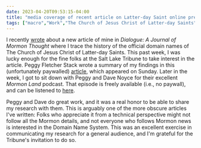 ```yaml
---
date: 2023-04-20T09:53:15-04:00
title: "media coverage of recent article on Latter-day Saint online presence"
tags: ["macro","Work","The Church of Jesus Christ of Latter-day Saints","research","technology","Mormon Studies","digital religion","Dialogue journal","Peggy Fletcher Stack","Mormon Land"]
---
```

I recently [wrote](https://spencergreenhalgh.com/work/new-publication-technology-naming-and-legitimacy-in-the-latter-day-saint-tradition/) about a new article of mine in *Dialogue: A Journal of Mormon Thought* where I trace the history of the official domain names of The Church of Jesus Christ of Latter-day Saints. This past week, I was lucky enough for the fine folks at the Salt Lake Tribune to take interest in the article. Peggy Fletcher Stack wrote a summary of my findings in this (unfortunately paywalled) [article](https://www.sltrib.com/religion/2023/04/16/how-lds-church-worked-worked-paid/), which appeared on Sunday. Later in the week, I got to sit down with Peggy and Dave Noyce for their excellent *Mormon Land* podcast. That episode is freely available (i.e., no paywall), and can be listened to [here](https://www.sltrib.com/religion/2023/04/19/mormon-land-churchs-internet/).

Peggy and Dave do great work, and it was a real honor to be able to share my research with them. This is arguably one of the more obscure articles I've written: Folks who appreciate it from a technical perspective might not follow all the Mormon details, and not everyone who follows Mormon news is interested in the Domain Name System. This was an excellent exercise in communicating my research for a general audience, and I'm grateful for the Tribune's invitation to do so. 